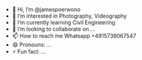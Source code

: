 - 👋 Hi, I’m @jamespoerwono
- 👀 I’m interested in Photography, Videography
- 🌱 I’m currently learning Civil Engineering
- 💞️ I’m looking to collaborate on ...
- 📫 How to reach me Whatsapp +4915739067547
- 😄 Pronouns: ...
- ⚡ Fun fact: ...

<!---
jamespoerwono/jamespoerwono is a ✨ special ✨ repository because its `README.md` (this file) appears on your GitHub profile.
You can click the Preview link to take a look at your changes.
--->

